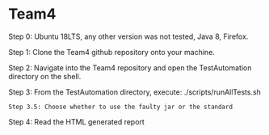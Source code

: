 # Team4

Step 0: Ubuntu 18LTS, any other version was not tested, Java 8, Firefox. 


Step 1: Clone the Team4 github repository onto your machine.


Step 2: Navigate into the Team4 repository and open the TestAutomation directory on the shell.


Step 3: From the TestAutomation directory, execute: ./scripts/runAllTests.sh


    Step 3.5: Choose whether to use the faulty jar or the standard
    
    
Step 4: Read the HTML generated report
